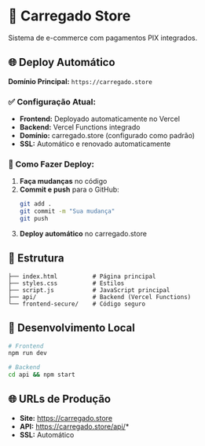 # 🛒 Carregado Store

Sistema de e-commerce com pagamentos PIX integrados.

## 🌐 Deploy Automático

**Domínio Principal:** `https://carregado.store`

### ✅ Configuração Atual:
- **Frontend:** Deployado automaticamente no Vercel
- **Backend:** Vercel Functions integrado
- **Domínio:** carregado.store (configurado como padrão)
- **SSL:** Automático e renovado automaticamente

### 🚀 Como Fazer Deploy:
1. **Faça mudanças** no código
2. **Commit e push** para o GitHub:
   ```bash
   git add .
   git commit -m "Sua mudança"
   git push
   ```
3. **Deploy automático** no carregado.store

## 📁 Estrutura
```
├── index.html          # Página principal
├── styles.css          # Estilos
├── script.js           # JavaScript principal
├── api/                # Backend (Vercel Functions)
└── frontend-secure/    # Código seguro
```

## 🔧 Desenvolvimento Local
```bash
# Frontend
npm run dev

# Backend
cd api && npm start
```

## 🌐 URLs de Produção
- **Site:** https://carregado.store
- **API:** https://carregado.store/api/*
- **SSL:** Automático